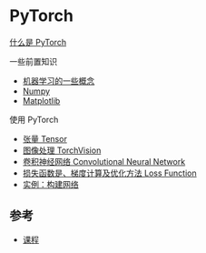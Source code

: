# PyTorch

[什么是 PyTorch](../day-day-up/pytorch.ipynb)

一些前置知识

- [机器学习的一些概念](../day-day-up/ml-concepts.md)
- [Numpy](../day-day-up/np.ipynb)
- [Matplotlib](../day-day-up/plot.ipynb)

使用 PyTorch

- [张量 Tensor](./04-tensor.ipynb)
- [图像处理 TorchVision](./06-torchvision.ipynb)
- [卷积神经网络 Convolutional Neural Network](./09-cnn.ipynb)
- [损失函数是、梯度计算及优化方法 Loss Function](./11-loss-function-optimizer.md)
- [实例：构建网络](./14-practice.ipynb)

## 参考

- [课程](https://time.geekbang.org/column/intro/100093301)

